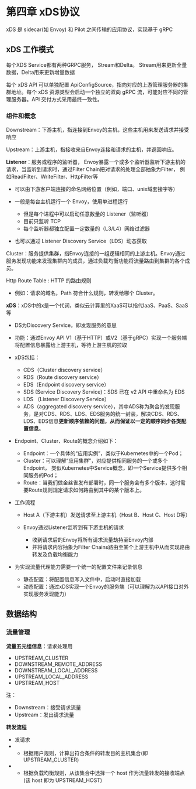# 第四章 xDS协议

xDS 是 sidecar(如 Envoy) 和 Pilot 之间传输的应用协议，实现基于 gRPC 

## xDS 工作模式

每个XDS Service都有两种GRPC服务， Stream和Delta。 Stream用来更新全量数据，Delta用来更新增量数据

每个 xDS API 可以单独配置 ApiConfigSource，指向对应的上游管理服务器的集群地址。每个 xDS 资源类型会启动一个独立的双向 gRPC 流，可能对应不同的管理服务器。API 交付方式采用最终一致性。

### 组件和概念

Downstream：下游主机，指连接到Envoy的主机，这些主机用来发送请求并接受响应

Upstream：上游主机，指接收来自Envoy连接和请求的主机，并返回响应。

**Listener**：服务或程序的监听器， Envoy暴露一个或多个监听器监听下游主机的请求，当监听到请求时，通过Filter Chain把对请求的处理全部抽象为Filter， 例如ReadFilter、WriteFilter、HttpFilter等

* 可以由下游客户端连接的命名网络位置（例如，端口、unix域套接字等）

* 一般是每台主机运行一个 Envoy，使用单进程运行

    * 但是每个进程中可以启动任意数量的 Listener（监听器）
    * 目前只监听 TCP
    * 每个监听器都独立配置一定数量的（L3/L4）网络过滤器
    
* 也可以通过 Listener Discovery Service（LDS）动态获取
    
Cluster：服务提供集群，指Envoy连接的一组逻辑相同的上游主机。Envoy通过服务发现功能来发现集群内的成员，通过负载均衡功能将流量路由到集群的各个成员。

Http Route Table : HTTP 的路由规则

* 例如：请求的域名，Path 符合什么规则，转发给哪个 Cluster。

**xDS**：xDS中的x是一个代词，类似云计算里的XaaS可以指代IaaS、PaaS、SaaS等

* DS为Discovery Service，即发现服务的意思
* 功能：通过Envoy API V1（基于HTTP）或V2（基于gRPC）实现一个服务端将配置信息暴露给上游主机，等待上游主机的拉取
* xDS包括：

    * CDS（Cluster discovery service）
    * RDS（Route discovery service）
    * EDS（Endpoint discovery service）
    * SDS (Service Discovery Service)：SDS 已在 v2 API 中重命名为 EDS
    * LDS （Listener Discovery Service）
    * ADS（aggregated discovery service），其中ADS称为聚合的发现服务，是对CDS、RDS、LDS、EDS服务的统一封装，解决CDS、RDS、LDS、EDS信息**更新顺序依赖的问题，从而保证以一定的顺序同步各类配置信息**。

* Endpoint、Cluster、Route的概念介绍如下：

    * Endpoint：一个具体的“应用实例”，类似于Kubernetes中的一个Pod；
    * Cluster：可以理解“应用集群”，对应提供相同服务的一个或多个Endpoint， 类似Kubernetes中Service概念，即一个Service提供多个相同服务的Pod；
    * Route：当我们做金丝雀发布部署时，同一个服务会有多个版本，这时需要Route规则规定请求如何路由到其中的某个版本上。

* 工作流程

    *  Host A（下游主机）发送请求至上游主机（Host B、Host C、Host D等）
    *  Envoy通过Listener监听到有下游主机的请求
        
        * 收到请求后的Envoy将所有请求流量劫持至Envoy内部
        * 并将请求内容抽象为Filter Chains路由至某个上游主机中从而实现路由转发及负载均衡能力

* 为实现流量代理能力需要一个统一的配置文件来记录信息
    
    * 静态配置：将配置信息写入文件中，启动时直接加载
    * 动态配置：通过xDS实现一个Envoy的服务端（可以理解为以API接口对外实现服务发现能力）


## 数据结构
### 流量管理

**流量五元组信息**：请求处理用
* UPSTREAM_CLUSTER
* DOWNSTREAM_REMOTE_ADDRESS
* DOWNSTREAM_LOCAL_ADDRESS
* UPSTREAM_LOCAL_ADDRESS
* UPSTREAM_HOST

注：
* Downstream：接受请求流量
* Upstream：发出请求流量

**转发流程**
* 发请求
* * 根据用户规则，计算出符合条件的转发目的主机集合(即 UPSTREAM_CLUSTER)
* * 根据负载均衡规则，从该集合中选择一个 host 作为流量转发的接收端点(该 host 即为 UPSTREAM_HOST)
